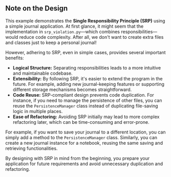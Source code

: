 ## Note on the Design

This example demonstrates the **Single Responsibility Principle (SRP)** using a simple journal application. At first glance, it might seem that the implementation in `srp_violation.py`—which combines responsibilities—would reduce code complexity. After all, we don't want to create extra files and classes just to keep a personal journal!

However, adhering to SRP, even in simple cases, provides several important benefits:

- **Logical Structure:** Separating responsibilities leads to a more intuitive and maintainable codebase.
- **Extensibility:** By following SRP, it's easier to extend the program in the future. For example, adding new journal-keeping features or supporting different storage mechanisms becomes straightforward.
- **Code Reuse:** SRP-compliant design prevents code duplication. For instance, if you need to manage the persistence of other files, you can reuse the `PersistenceManager` class instead of duplicating file-saving logic in multiple places.
- **Ease of Refactoring:** Avoiding SRP initially may lead to more complex refactoring later, which can be time-consuming and error-prone.

For example, if you want to save your journal to a different location, you can simply add a method to the `PersistenceManager` class. Similarly, you can create a new journal instance for a notebook, reusing the same saving and retrieving functionalities.

By designing with SRP in mind from the beginning, you prepare your application for future requirements and avoid unnecessary duplication and refactoring.
